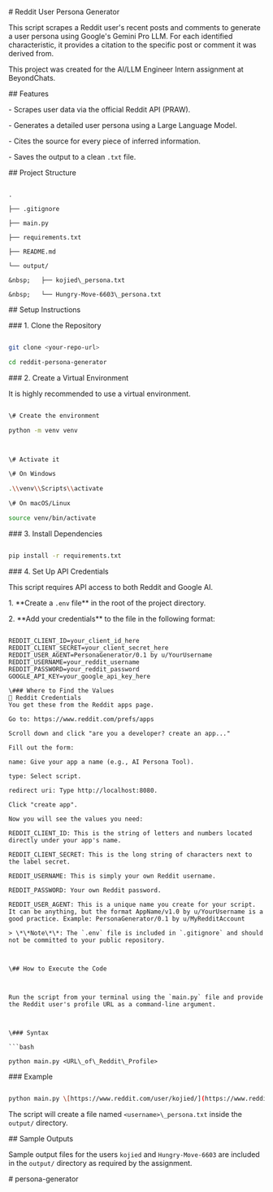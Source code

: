\# Reddit User Persona Generator



This script scrapes a Reddit user's recent posts and comments to generate a user persona using Google's Gemini Pro LLM. For each identified characteristic, it provides a citation to the specific post or comment it was derived from.



This project was created for the AI/LLM Engineer Intern assignment at BeyondChats.



\## Features



\- Scrapes user data via the official Reddit API (PRAW).

\- Generates a detailed user persona using a Large Language Model.

\- Cites the source for every piece of inferred information.

\- Saves the output to a clean `.txt` file.



\## Project Structure



```

.

├── .gitignore

├── main.py

├── requirements.txt

├── README.md

└── output/

&nbsp;   ├── kojied\_persona.txt

&nbsp;   └── Hungry-Move-6603\_persona.txt

```



\## Setup Instructions



\### 1. Clone the Repository



```bash

git clone <your-repo-url>

cd reddit-persona-generator

```



\### 2. Create a Virtual Environment



It is highly recommended to use a virtual environment.



```bash

\# Create the environment

python -m venv venv



\# Activate it

\# On Windows

.\\venv\\Scripts\\activate

\# On macOS/Linux

source venv/bin/activate

```



\### 3. Install Dependencies



```bash

pip install -r requirements.txt

```



\### 4. Set Up API Credentials



This script requires API access to both Reddit and Google AI.



1\.  \*\*Create a `.env` file\*\* in the root of the project directory.

2\.  \*\*Add your credentials\*\* to the file in the following format:



```env

REDDIT_CLIENT_ID=your_client_id_here
REDDIT_CLIENT_SECRET=your_client_secret_here
REDDIT_USER_AGENT=PersonaGenerator/0.1 by u/YourUsername
REDDIT_USERNAME=your_reddit_username
REDDIT_PASSWORD=your_reddit_password
GOOGLE_API_KEY=your_google_api_key_here

\### Where to Find the Values
🤖 Reddit Credentials
You get these from the Reddit apps page.

Go to: https://www.reddit.com/prefs/apps

Scroll down and click "are you a developer? create an app..."

Fill out the form:

name: Give your app a name (e.g., AI Persona Tool).

type: Select script.

redirect uri: Type http://localhost:8080.

Click "create app".

Now you will see the values you need:

REDDIT_CLIENT_ID: This is the string of letters and numbers located directly under your app's name.

REDDIT_CLIENT_SECRET: This is the long string of characters next to the label secret.

REDDIT_USERNAME: This is simply your own Reddit username.

REDDIT_PASSWORD: Your own Reddit password.

REDDIT_USER_AGENT: This is a unique name you create for your script. It can be anything, but the format AppName/v1.0 by u/YourUsername is a good practice. Example: PersonaGenerator/0.1 by u/MyRedditAccount

> \*\*Note\*\*: The `.env` file is included in `.gitignore` and should not be committed to your public repository.



\## How to Execute the Code



Run the script from your terminal using the `main.py` file and provide the Reddit user's profile URL as a command-line argument.



\### Syntax

```bash

python main.py <URL\_of\_Reddit\_Profile>

```



\### Example

```bash

python main.py \[https://www.reddit.com/user/kojied/](https://www.reddit.com/user/kojied/)

```



The script will create a file named `<username>\_persona.txt` inside the `output/` directory.



\## Sample Outputs



Sample output files for the users `kojied` and `Hungry-Move-6603` are included in the `output/` directory as required by the assignment.

#   p e r s o n a - g e n e r a t o r 
 
 
